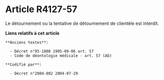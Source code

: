 # Article R4127-57

Le détournement ou la tentative de détournement de clientèle est interdit.

**Liens relatifs à cet article**

	**Anciens textes**:

	  - Décret n°95-1000 1995-09-06 art. 57
	  - Code de déontologie médicale - art. 57 (Ab)

	**Codifié par**:

	  - Décret n°2004-802 2004-07-29
